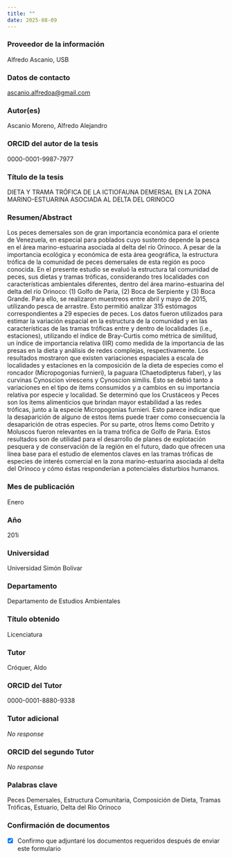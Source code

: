 ```yaml
---
title: ""
date: 2025-08-09
---
```


### Proveedor de la información

Alfredo Ascanio, USB

### Datos de contacto

ascanio.alfredoa@gmail.com

### Autor(es)

Ascanio Moreno, Alfredo Alejandro

### ORCID del autor de la tesis

0000-0001-9987-7977

### Título de la tesis

DIETA Y TRAMA TRÓFICA DE LA ICTIOFAUNA DEMERSAL EN LA ZONA MARINO-ESTUARINA ASOCIADA AL DELTA DEL ORINOCO

### Resumen/Abstract

Los peces demersales son de gran importancia económica para el oriente de Venezuela, en especial para poblados cuyo sustento depende la pesca en el área marino-estuarina asociada al delta del río Orinoco. A pesar de la importancia ecológica y económica de esta área geográfica, la estructura trófica de la comunidad de peces demersales de esta región es poco conocida. En el presente estudio se evaluó la estructura tal comunidad de peces, sus dietas y tramas tróficas, considerando tres localidades con características ambientales diferentes, dentro del área marino-estuarina del delta del río Orinoco: (1) Golfo de Paria, (2) Boca de Serpiente y (3) Boca Grande. Para ello, se realizaron muestreos entre abril y mayo de 2015, utilizando pesca de arrastre. Esto permitió analizar 315 estómagos correspondientes a 29 especies de peces. Los datos fueron utilizados para estimar la variación espacial en la estructura de la comunidad y en las características de las tramas tróficas entre y dentro de localidades (i.e., estaciones), utilizando el índice de Bray-Curtis como métrica de similitud, un índice de importancia relativa (IIR) como medida de la importancia de las presas en la dieta y análisis de redes complejas, respectivamente. Los resultados mostraron que existen variaciones espaciales a escala de localidades y estaciones en la composición de la dieta de especies como el roncador (Micropogonias furnieri), la paguara (Chaetodipterus faber), y las curvinas Cynoscion virescens y Cynoscion similis. Esto se debió tanto a variaciones en el tipo de ítems consumidos y a cambios en su importancia relativa por especie y localidad. Se determinó que los Crustáceos y Peces son los ítems alimenticios que brindan mayor estabilidad a las redes tróficas, junto a la especie Micropogonias furnieri. Esto parece indicar que la desaparición de alguno de estos ítems puede traer como consecuencia la desaparición de otras especies. Por su parte, otros Ítems como Detrito y Moluscos fueron relevantes en la trama trófica de Golfo de Paria. Estos resultados son de utilidad para el desarrollo de planes de explotación pesquera y de conservación de la región en el futuro, dado que ofrecen una línea base para el estudio de elementos claves en las tramas tróficas de especies de interés comercial en la zona marino-estuarina asociada al delta del Orinoco y cómo éstas responderían a potenciales disturbios humanos.

### Mes de publicación

Enero

### Año

201i

### Universidad

Universidad Simón Bolívar

### Departamento

Departamento de Estudios Ambientales

### Título obtenido

Licenciatura

### Tutor

Cróquer, Aldo

### ORCID del Tutor

0000-0001-8880-9338

### Tutor adicional

_No response_

### ORCID del segundo Tutor

_No response_

### Palabras clave

Peces Demersales, Estructura Comunitaria, Composición de Dieta, Tramas Tróficas, Estuario, Delta del Río Orinoco

### Confirmación de documentos

- [x] Confirmo que adjuntaré los documentos requeridos después de enviar este formulario
